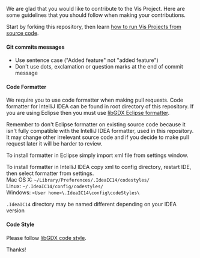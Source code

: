 We are glad that you would like to contribute to the Vis Project. Here are some guidelines that you should follow when making your contributions.

Start by forking this repository, then learn [how to run Vis Projects from source code](https://github.com/kotcrab/VisEditor/wiki/Building-Vis-From-Source).

#### Git commits messages
* Use sentence case ("Added feature" not "added feature")
* Don't use dots, exclamation or question marks at the end of commit message

#### Code Formatter
We require you to use code formatter when making pull requests. Code formatter for IntelliJ IDEA can be found in root directory of this repository. If you are using Eclipse then
you must use [libGDX Eclipse formatter](https://github.com/kotcrab/libgdx/blob/master/eclipse-formatter.xml). 

Remember to don't Eclipse formatter on existing source code because it isn't fully compatible with the IntelliJ IDEA formatter, used in this repository. It may change other irrelevant source code and if you decide to make pull request later it will be harder to review.

To install formatter in Eclipse simply import xml file from settings window.

To install formatter in IntelliJ IDEA copy xml to config directory, restart IDE, then select formatter from settings.  
Mac OS X: `~/Library/Preferences/.IdeaIC14/codestyles/`  
Linux: `~/.IdeaIC14/config/codestyles/`  
Windows: `<User home>\.IdeaIC14\config\codeStyles\`

`.IdeaIC14` directory may be named different depending on your IDEA version

#### Code Style
Please follow [libGDX code style](https://github.com/libgdx/libgdx/blob/master/CONTRIBUTING.md#code-style).

Thanks!
